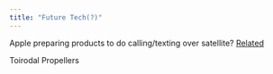 ```yaml
---
title: "Future Tech(?)"
---
```


Apple preparing products to do calling/texting over satellite? [Related](https://www.reddit.com/r/ASTSpaceMobile/)

Toirodal Propellers 